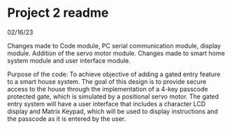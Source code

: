 # Project 2 readme

02/16/23

Changes made to Code module, PC serial communication module, display module. Addition of the servo motor module.
Changes made to smart home system module and user interface module.


Purpose of the code:
To achieve objective of adding a gated entry feature to a smart house system. The goal of this design is to provide secure access to the house through the implementation of a 4-key passcode protected gate, which is simulated by a positional servo motor. The gated entry system will have a user interface that includes a character LCD display and Matrix Keypad, which will be used to display instructions and the passcode as it is entered by the user.

